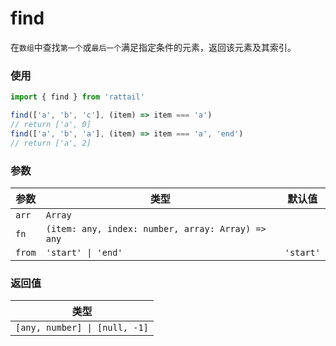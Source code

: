 # find

在`数组`中查找`第一个`或`最后一个`满足指定条件的元素，返回该元素及其索引。

### 使用

```ts
import { find } from 'rattail'

find(['a', 'b', 'c'], (item) => item === 'a')
// return ['a', 0]
find(['a', 'b', 'a'], (item) => item === 'a', 'end')
// return ['a', 2]
```

### 参数

| 参数   | 类型                                              | 默认值    |
| ------ | ------------------------------------------------- | --------- |
| `arr`  | `Array`                                           |           |
| `fn`   | `(item: any, index: number, array: Array) => any` |           |
| `from` | `'start' \| 'end'`                                | `'start'` |

### 返回值

| 类型                          |
| ----------------------------- |
| `[any, number] \| [null, -1]` |
